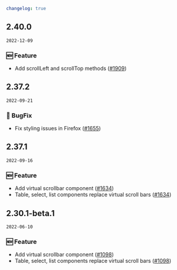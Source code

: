 ```yaml
changelog: true
```

## 2.40.0

`2022-12-09`

### 🆕 Feature

- Add scrollLeft and scrollTop methods ([#1909](https://github.com/arco-design/arco-design-vue/pull/1909))


## 2.37.2

`2022-09-21`

### 🐛 BugFix

- Fix styling issues in Firefox ([#1655](https://github.com/arco-design/arco-design-vue/pull/1655))


## 2.37.1

`2022-09-16`

### 🆕 Feature

- Add virtual scrollbar component ([#1634](https://github.com/arco-design/arco-design-vue/pull/1634))
- Table, select, list components replace virtual scroll bars ([#1634](https://github.com/arco-design/arco-design-vue/pull/1634))


## 2.30.1-beta.1

`2022-06-10`

### 🆕 Feature

- Add virtual scrollbar component ([#1098](https://github.com/arco-design/arco-design-vue/pull/1098))
- Table, select, list components replace virtual scroll bars ([#1098](https://github.com/arco-design/arco-design-vue/pull/1098))

